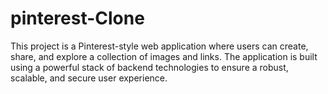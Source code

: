# pinterest-Clone
This project is a Pinterest-style web application where users can create, share, and explore a collection of images and links. The application is built using a powerful stack of backend technologies to ensure a robust, scalable, and secure user experience.
